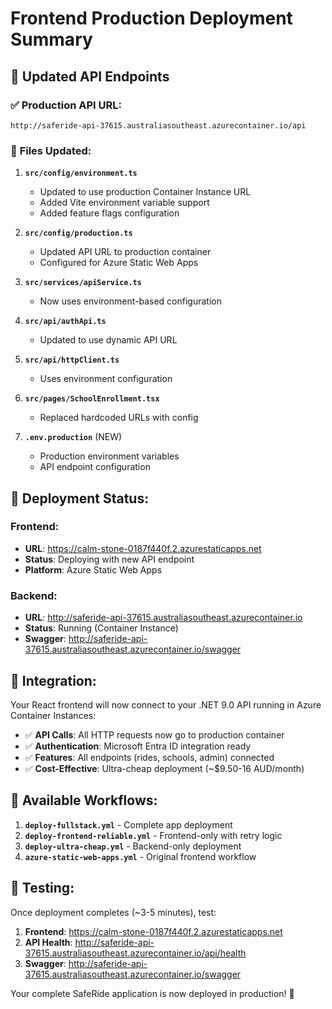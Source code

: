 # Frontend Production Deployment Summary

## 🔄 Updated API Endpoints

### ✅ **Production API URL:**
`http://saferide-api-37615.australiasoutheast.azurecontainer.io/api`

### 📁 **Files Updated:**

1. **`src/config/environment.ts`**
   - Updated to use production Container Instance URL
   - Added Vite environment variable support
   - Added feature flags configuration

2. **`src/config/production.ts`**
   - Updated API URL to production container
   - Configured for Azure Static Web Apps

3. **`src/services/apiService.ts`**
   - Now uses environment-based configuration

4. **`src/api/authApi.ts`**
   - Updated to use dynamic API URL

5. **`src/api/httpClient.ts`**
   - Uses environment configuration

6. **`src/pages/SchoolEnrollment.tsx`**
   - Replaced hardcoded URLs with config

7. **`.env.production`** (NEW)
   - Production environment variables
   - API endpoint configuration

## 🚀 **Deployment Status:**

### **Frontend:** 
- **URL**: https://calm-stone-0187f440f.2.azurestaticapps.net
- **Status**: Deploying with new API endpoint
- **Platform**: Azure Static Web Apps

### **Backend:**
- **URL**: http://saferide-api-37615.australiasoutheast.azurecontainer.io
- **Status**: Running (Container Instance)
- **Swagger**: http://saferide-api-37615.australiasoutheast.azurecontainer.io/swagger

## 🔗 **Integration:**

Your React frontend will now connect to your .NET 9.0 API running in Azure Container Instances:

- ✅ **API Calls**: All HTTP requests now go to production container
- ✅ **Authentication**: Microsoft Entra ID integration ready
- ✅ **Features**: All endpoints (rides, schools, admin) connected
- ✅ **Cost-Effective**: Ultra-cheap deployment (~$9.50-16 AUD/month)

## 📱 **Available Workflows:**

1. **`deploy-fullstack.yml`** - Complete app deployment
2. **`deploy-frontend-reliable.yml`** - Frontend-only with retry logic
3. **`deploy-ultra-cheap.yml`** - Backend-only deployment
4. **`azure-static-web-apps.yml`** - Original frontend workflow

## 🧪 **Testing:**

Once deployment completes (~3-5 minutes), test:

1. **Frontend**: https://calm-stone-0187f440f.2.azurestaticapps.net
2. **API Health**: http://saferide-api-37615.australiasoutheast.azurecontainer.io/api/health
3. **Swagger**: http://saferide-api-37615.australiasoutheast.azurecontainer.io/swagger

Your complete SafeRide application is now deployed in production! 🎉
